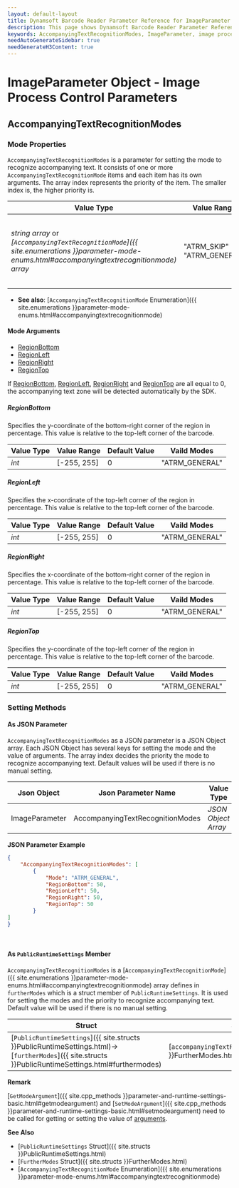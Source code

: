 ```yaml
---
layout: default-layout
title: Dynamsoft Barcode Reader Parameter Reference for ImageParameter Object - AccompanyingTextRecognitionModes
description: This page shows Dynamsoft Barcode Reader Parameter Reference for ImageParameter Object - AccompanyingTextRecognitionModes.
keywords: AccompanyingTextRecognitionModes, ImageParameter, image process control parameters, parameter reference, parameter
needAutoGenerateSidebar: true
needGenerateH3Content: true
---
```


# ImageParameter Object - Image Process Control Parameters

## AccompanyingTextRecognitionModes  

### Mode Properties

`AccompanyingTextRecognitionModes` is a parameter for setting the mode to recognize accompanying text. It consists of one or more `AccompanyingTextRecognitionMode` items and each item has its own arguments. The array index represents the priority of the item. The smaller index is, the higher priority is.

| Value Type | Value Range | Default Value |
| ---------- | ----------- | ------------- |
| *string array* or *[`AccompanyingTextRecognitionMode`]({{ site.enumerations }}parameter-mode-enums.html#accompanyingtextrecognitionmode) array* | "ATRM_SKIP"<br>"ATRM_GENERAL" | ["ATRM_SKIP", "ATRM_SKIP", "ATRM_SKIP", "ATRM_SKIP", "ATRM_SKIP", "ATRM_SKIP", "ATRM_SKIP", "ATRM_SKIP"] |

- **See also**:
    [`AccompanyingTextRecognitionMode` Enumeration]({{ site.enumerations }}parameter-mode-enums.html#accompanyingtextrecognitionmode)

#### Mode Arguments

- [RegionBottom](#regionbottom)
- [RegionLeft](#regionleft)
- [RegionRight](#regionright)
- [RegionTop](#regiontop)

If [RegionBottom](#regionbottom), [RegionLeft](#regionleft), [RegionRight](#regionright) and [RegionTop](#regiontop) are all equal to 0, the accompanying text zone will be detected automatically by the SDK.

##### RegionBottom

Specifies the y-coordinate of the bottom-right corner of the region in percentage. This value is relative to the top-left corner of the barcode.

| Value Type | Value Range | Default Value | Vaild Modes |
| ---------- | ----------- | ------------- | ----------- |
| *int* | [-255, 255] | 0 | "ATRM_GENERAL" |

##### RegionLeft

Specifies the x-coordinate of the top-left corner of the region in percentage. This value is relative to the top-left corner of the barcode.

| Value Type | Value Range | Default Value | Vaild Modes |
| ---------- | ----------- | ------------- | ----------- |
| *int* | [-255, 255] | 0 | "ATRM_GENERAL" |  

##### RegionRight

Specifies the x-coordinate of the bottom-right corner of the region in percentage. This value is relative to the top-left corner of the barcode.

| Value Type | Value Range | Default Value | Vaild Modes |
| ---------- | ----------- | ------------- | ----------- |
| *int* | [-255, 255] | 0 | "ATRM_GENERAL" |  

##### RegionTop

Specifies the y-coordinate of the top-left corner of the region in percentage. This value is relative to the top-left corner of the barcode.

| Value Type | Value Range | Default Value | Vaild Modes | 
| ---------- | ----------- | ------------- | ----------- |
| *int* | [-255, 255] | 0 | "ATRM_GENERAL" |  

### Setting Methods

#### As JSON Parameter

`AccompanyingTextRecognitionModes` as a JSON parameter is a JSON Object array. Each JSON Object has several keys for setting the mode and the value of arguments. The array index decides the priority the mode to recognize accompanying text. Default values will be used if there is no manual setting.

| Json Object | Json Parameter Name | Value Type |
| ----------- | ------------------- | ---------- |
| ImageParameter | AccompanyingTextRecognitionModes | *JSON Object Array* |

**JSON Parameter Example**

```json
{
    "AccompanyingTextRecognitionModes": [
        {
            "Mode": "ATRM_GENERAL",
            "RegionBottom": 50, 
            "RegionLeft": 50,
            "RegionRight": 50, 
            "RegionTop": 50
        }
]
}
```

&nbsp;

#### As `PublicRuntimeSettings` Member

`AccompanyingTextRecognitionModes` is a [`AccompanyingTextRecognitionMode`]({{ site.enumerations }}parameter-mode-enums.html#accompanyingtextrecognitionmode) array defines in `furtherModes` which is a struct member of `PublicRuntimeSettings`. It is used for setting the modes and the priority to recognize accompanying text. Default value will be used if there is no manual setting.

| Struct | Struct Member Name | Value Type |
| ------ | ------------------ | ---------- |
| [`PublicRuntimeSettings`]({{ site.structs }}PublicRuntimeSettings.html)->[`furtherModes`]({{ site.structs }}PublicRuntimeSettings.html#furthermodes) | [`accompanyingTextRecognitionModes`]({{ site.structs }}FurtherModes.html#accompanyingtextrecognitionmodes) | [`AccompanyingTextRecognitionMode`]({{ site.enumerations }}parameter-mode-enums.html#accompanyingtextrecognitionmode)[8] |

**Remark**

[`GetModeArgument`]({{ site.cpp_methods }}parameter-and-runtime-settings-basic.html#getmodeargument) and [`SetModeArgument`]({{ site.cpp_methods }}parameter-and-runtime-settings-basic.html#setmodeargument) need to be called for getting or setting the value of [arguments](#mode-arguments).

**See Also**

- [`PublicRuntimeSettings` Struct]({{ site.structs }}PublicRuntimeSettings.html)
- [`FurtherModes` Struct]({{ site.structs }}FurtherModes.html)
- [`AccompanyingTextRecognitionMode` Enumeration]({{ site.enumerations }}parameter-mode-enums.html#accompanyingtextrecognitionmode)
